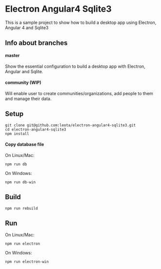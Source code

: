 # Electron Angular4 Sqlite3
This is a sample project to show how to build a desktop app using Electron, Angular 4 and Sqlite3

## Info about branches
#### master
Show the essential configuration to build a desktop app with Electron, Angular and Sqlite.
#### community (WIP)
Will enable user to create communities/organizations, add people to them and manage their data.

## Setup
```
git clone git@github.com:leota/electron-angular4-sqlite3.git
cd electron-angular4-sqlite3
npm install
```

#### Copy database file
On Linux/Mac:

```
npm run db
```
On Windows:
```
npm run db-win
```
## Build
```
npm run rebuild
```

## Run

On Linux/Mac:

```
npm run electron
```

On Windows:
```
npm run electron-win
```
